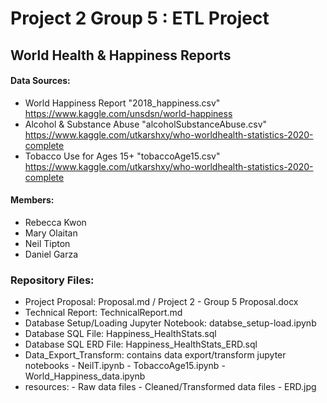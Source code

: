 # Project 2 Group 5 : ETL Project

## World Health & Happiness Reports

#### Data Sources:
- World Happiness Report "2018_happiness.csv" https://www.kaggle.com/unsdsn/world-happiness
- Alcohol & Substance Abuse "alcoholSubstanceAbuse.csv" https://www.kaggle.com/utkarshxy/who-worldhealth-statistics-2020-complete
- Tobacco Use for Ages 15+ "tobaccoAge15.csv" https://www.kaggle.com/utkarshxy/who-worldhealth-statistics-2020-complete

#### Members: 
- Rebecca Kwon
- Mary Olaitan
- Neil Tipton
- Daniel Garza

### Repository Files: 
- Project Proposal: Proposal.md / Project 2 - Group 5 Proposal.docx 
- Technical Report: TechnicalReport.md 
- Database Setup/Loading Jupyter Notebook: databse_setup-load.ipynb 
- Database SQL File: Happiness_HealthStats.sql
- Database SQL ERD File: Happiness_HealthStats_ERD.sql
- Data_Export_Transform: contains data export/transform jupyter notebooks 
      - NeilT.ipynb
      - TobaccoAge15.ipynb
      - World_Happiness_data.ipynb
- resources: 
      - Raw data files 
      - Cleaned/Transformed data files 
      - ERD.jpg
